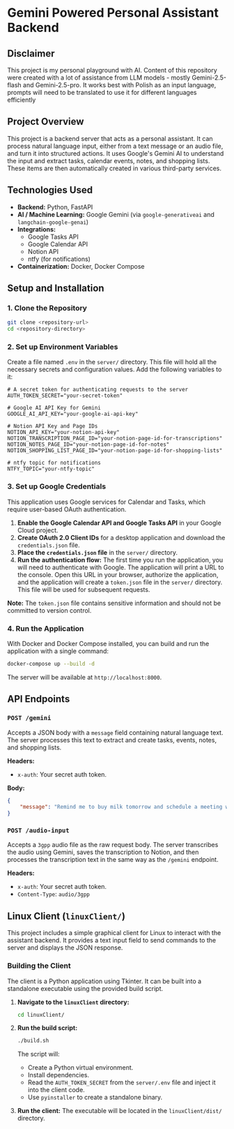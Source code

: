 # Gemini Powered Personal Assistant Backend

## Disclaimer

This project is my personal playground with AI. Content of this repository were created with a lot of assistance from LLM models - mostly Gemini-2.5-flash and Gemini-2.5-pro. It works best with Polish as an input language, prompts will need to be translated to use it for different languages efficiently

## Project Overview

This project is a backend server that acts as a personal assistant. It can process natural language input, either from a text message or an audio file, and turn it into structured actions. It uses Google's Gemini AI to understand the input and extract tasks, calendar events, notes, and shopping lists. These items are then automatically created in various third-party services.

## Technologies Used

- **Backend:** Python, FastAPI
- **AI / Machine Learning:** Google Gemini (via `google-generativeai` and `langchain-google-genai`)
- **Integrations:**
    - Google Tasks API
    - Google Calendar API
    - Notion API
    - ntfy (for notifications)
- **Containerization:** Docker, Docker Compose

## Setup and Installation

### 1. Clone the Repository

```bash
git clone <repository-url>
cd <repository-directory>
```

### 2. Set up Environment Variables

Create a file named `.env` in the `server/` directory. This file will hold all the necessary secrets and configuration values. Add the following variables to it:

```
# A secret token for authenticating requests to the server
AUTH_TOKEN_SECRET="your-secret-token"

# Google AI API Key for Gemini
GOOGLE_AI_API_KEY="your-google-ai-api-key"

# Notion API Key and Page IDs
NOTION_API_KEY="your-notion-api-key"
NOTION_TRANSCRIPTION_PAGE_ID="your-notion-page-id-for-transcriptions"
NOTION_NOTES_PAGE_ID="your-notion-page-id-for-notes"
NOTION_SHOPPING_LIST_PAGE_ID="your-notion-page-id-for-shopping-lists"

# ntfy topic for notifications
NTFY_TOPIC="your-ntfy-topic"
```

### 3. Set up Google Credentials

This application uses Google services for Calendar and Tasks, which require user-based OAuth authentication.

1.  **Enable the Google Calendar API and Google Tasks API** in your Google Cloud project.
2.  **Create OAuth 2.0 Client IDs** for a desktop application and download the `credentials.json` file.
3.  **Place the `credentials.json` file** in the `server/` directory.
4.  **Run the authentication flow:** The first time you run the application, you will need to authenticate with Google. The application will print a URL to the console. Open this URL in your browser, authorize the application, and the application will create a `token.json` file in the `server/` directory. This file will be used for subsequent requests.

**Note:** The `token.json` file contains sensitive information and should not be committed to version control.

### 4. Run the Application

With Docker and Docker Compose installed, you can build and run the application with a single command:

```bash
docker-compose up --build -d
```

The server will be available at `http://localhost:8000`.

## API Endpoints

### `POST /gemini`

Accepts a JSON body with a `message` field containing natural language text. The server processes this text to extract and create tasks, events, notes, and shopping lists.

**Headers:**
- `x-auth`: Your secret auth token.

**Body:**
```json
{
    "message": "Remind me to buy milk tomorrow and schedule a meeting with John for Friday at 2pm."
}
```

### `POST /audio-input`

Accepts a `3gpp` audio file as the raw request body. The server transcribes the audio using Gemini, saves the transcription to Notion, and then processes the transcription text in the same way as the `/gemini` endpoint.

**Headers:**
- `x-auth`: Your secret auth token.
- `Content-Type`: `audio/3gpp`

## Linux Client (`linuxClient/`)

This project includes a simple graphical client for Linux to interact with the assistant backend. It provides a text input field to send commands to the server and displays the JSON response.

### Building the Client

The client is a Python application using Tkinter. It can be built into a standalone executable using the provided build script.

1.  **Navigate to the `linuxClient` directory:**
    ```bash
    cd linuxClient/
    ```

2.  **Run the build script:**
    ```bash
    ./build.sh
    ```
    The script will:
    -   Create a Python virtual environment.
    -   Install dependencies.
    -   Read the `AUTH_TOKEN_SECRET` from the `server/.env` file and inject it into the client code.
    -   Use `pyinstaller` to create a standalone binary.

3.  **Run the client:**
    The executable will be located in the `linuxClient/dist/` directory.
